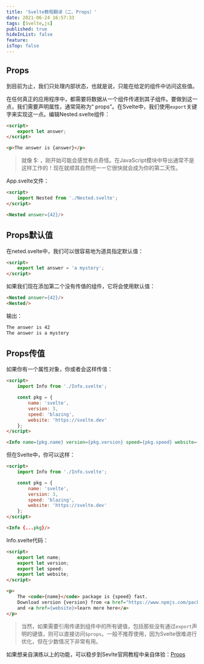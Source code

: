 ```yaml
---
title: 'Svelte教程翻译（二、Props）'
date: 2021-06-24 16:57:33
tags: [Svelte,js]
published: true
hideInList: false
feature: 
isTop: false
---
```

## Props

到目前为止，我们只处理内部状态，也就是说，只能在给定的组件中访问这些值。

在任何真正的应用程序中，都需要将数据从一个组件传递到其子组件。要做到这一点，我们需要声明属性，通常简称为“ props”。在Svelte中，我们使用`export`关键字来实现这一点。编辑Nested.svelte组件：

```html
<script>
	export let answer;
</script>

<p>The answer is {answer}</p>
```

>就像 $: ，刚开始可能会感觉有点奇怪。在JavaScript模块中导出通常不是这样工作的！现在就顺其自然吧ーー它很快就会成为你的第二天性。

App.svelte文件：

```html
<script>
	import Nested from './Nested.svelte';
</script>

<Nested answer={42}/>
```



## Props默认值

在neted.svelte中，我们可以很容易地为道具指定默认值：

```html
<script>
	export let answer = 'a mystery';
</script>
```

如果我们现在添加第二个没有传值的组件，它将会使用默认值：

```html
<Nested answer={42}/>
<Nested/>
```

输出：

```bash
The answer is 42
The answer is a mystery
```



## Props传值

如果你有一个属性对象，你或者会这样传值：

```html
<script>
	import Info from './Info.svelte';

	const pkg = {
		name: 'svelte',
		version: 3,
		speed: 'blazing',
		website: 'https://svelte.dev'
	};
</script>

<Info name={pkg.name} version={pkg.version} speed={pkg.speed} website={pkg.website}/>
```

但在Svelte中，你可以这样：

```html
<script>
	import Info from './Info.svelte';

	const pkg = {
		name: 'svelte',
		version: 3,
		speed: 'blazing',
		website: 'https://svelte.dev'
	};
</script>

<Info {...pkg}/>
```

Info.svelte代码：

```html
<script>
	export let name;
	export let version;
	export let speed;
	export let website;
</script>

<p>
	The <code>{name}</code> package is {speed} fast.
	Download version {version} from <a href="https://www.npmjs.com/package/{name}">npm</a>
	and <a href={website}>learn more here</a>
</p>
```

>当然，如果需要引用传递到组件中的所有键值，包括那些没有通过`export`声明的键值，则可以直接访问`$props`。一般不推荐使用，因为Svelte很难进行优化，但在少数情况下非常有用。

如果想亲自演练以上的功能，可以稳步到Sevlte官网教程中亲自体验：[Props](https://svelte.dev/tutorial/declaring-props)
